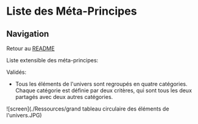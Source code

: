 # Liste des Méta-Principes

## Navigation

Retour au [README](./README.md)

Liste extensible des méta-principes:

Validés:
- Tous les éléments de l'univers sont regroupés en quatre catégories. Chaque catégorie est définie par deux critères, qui sont tous les deux partagés avec deux autres catégories.

![screen](./Ressources/grand tableau circulaire des éléments de l'univers.JPG)  